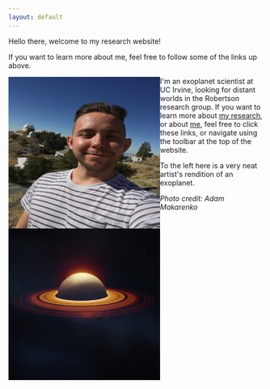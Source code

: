 ```yaml
---
layout: default
---
```


Hello there, welcome to my research website!

If you want to learn more about me, feel free to follow some of the links up above.

<img align="left" width="300" height="300" src="./Images/Lick_Selfie.JPG">


I'm an exoplanet scientist at UC Irvine, looking for distant worlds in the Robertson research group. If you want to learn more about [my research](/myresearch/), or about [me](/about/), feel free to click these links, or navigate using the toolbar at the top of the website.


To the left here is a very neat artist's rendition of an exoplanet.
<img align="left" width="300" height="300" src="./Images/EXP197A.jpg">

*Photo credit: Adam Makarenko*
